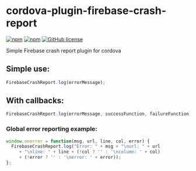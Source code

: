 # cordova-plugin-firebase-crash-report
[![npm](https://img.shields.io/npm/dt/cordova-plugin-firebase-crash-report.svg)](https://www.npmjs.com/package/cordova-plugin-firebase-crash-report)
[![npm](https://img.shields.io/npm/v/cordova-plugin-firebase-crash-report.svg)](https://www.npmjs.com/package/cordova-plugin-firebase-crash-report)
[![GitHub license](https://img.shields.io/github/license/andrehtissot/cordova-plugin-firebase-crash-report.svg)](https://github.com/andrehtissot/cordova-plugin-firebase-crash-report/blob/master/LICENSE)

Simple Firebase crash report plugin for cordova


## Simple use:
```javascript
FirebaseCrashReport.log(errorMessage);
```

## With callbacks:
```javascript
FirebaseCrashReport.log(errorMessage, successFunction, failureFunction);
```

### Global error reporting example:
```javascript
window.onerror = function(msg, url, line, col, error) {
  FirebaseCrashReport.log("Error: " + msg + "\nurl: " + url
     + "\nline: " + line + (!col ? '' : '\ncolumn: ' + col)
     + (!error ? '' : '\nerror: ' + error));
};
```
